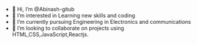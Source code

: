 - 👋 Hi, I’m @Abinash-gitub
- 👀 I’m interested in Learning new skills and coding
- 🌱 I’m currently pursuing Engineering in Electronics and communications
- 💞️ I’m looking to collaborate on projects using HTML,CSS,JavaScript,Reactjs.

<!---
Abinash-gitub/Abinash-gitub is a ✨ special ✨ repository because its `README.md` (this file) appears on your GitHub profile.
You can click the Preview link to take a look at your changes.
--->
